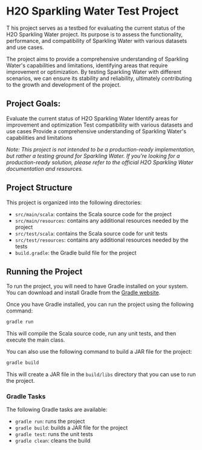# H2O Sparkling Water Test Project
T
his project serves as a testbed for evaluating the current status of the H2O Sparkling Water project. Its purpose is to assess the functionality, performance, and compatibility of Sparkling Water with various datasets and use cases.


The project aims to provide a comprehensive understanding of Sparkling Water's capabilities and limitations, identifying areas that require improvement or optimization. By testing Sparkling Water with different scenarios, we can ensure its stability and reliability, ultimately contributing to the growth and development of the project.

## Project Goals:

Evaluate the current status of H2O Sparkling Water
Identify areas for improvement and optimization
Test compatibility with various datasets and use cases
Provide a comprehensive understanding of Sparkling Water's capabilities and limitations

_Note: This project is not intended to be a production-ready implementation, but rather a testing ground for Sparkling Water. If you're looking for a production-ready solution, please refer to the official H2O Sparkling Water documentation and resources._



## Project Structure

This project is organized into the following directories:

* `src/main/scala`: contains the Scala source code for the project
* `src/main/resources`: contains any additional resources needed by the project
* `src/test/scala`: contains the Scala source code for unit tests
* `src/test/resources`: contains any additional resources needed by the tests
* `build.gradle`: the Gradle build file for the project


## Running the Project


To run the project, you will need to have Gradle installed on your system. You can download and install Gradle from the [Gradle website](https://gradle.org/install/).

Once you have Gradle installed, you can run the project using the following command:

```bash
gradle run
```

This will compile the Scala source code, run any unit tests, and then execute the main class.

You can also use the following command to build a JAR file for the project:

```bash
gradle build
```

This will create a JAR file in the `build/libs` directory that you can use to run the project.

### Gradle Tasks

The following Gradle tasks are available:

* `gradle run`: runs the project
* `gradle build`: builds a JAR file for the project
* `gradle test`: runs the unit tests
* `gradle clean`: cleans the build